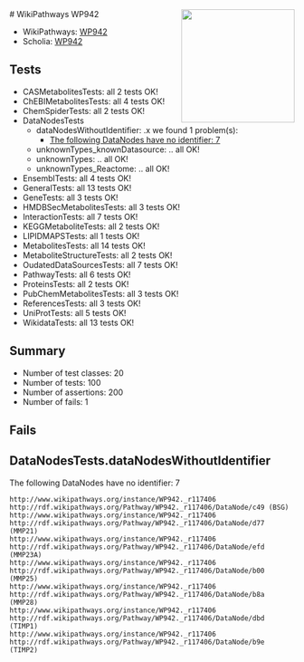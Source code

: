 <img style="float: right; width: 200px" src="https://upload.wikimedia.org/wikipedia/commons/thumb/8/83/Wplogo_with_text_500.png/640px-Wplogo_with_text_500.png" />
# WikiPathways WP942

* WikiPathways: [WP942](https://new.wikipathways.org/pathways/WP942)
* Scholia: [WP942](https://scholia.toolforge.org/wikipathways/WP942)
## Tests
* CASMetabolitesTests: all 2 tests OK!
* ChEBIMetabolitesTests: all 4 tests OK!
* ChemSpiderTests: all 2 tests OK!
* DataNodesTests
    * dataNodesWithoutIdentifier: .x we found 1 problem(s):
        * [The following DataNodes have no identifier: 7](#d2d32fa6)
    * unknownTypes_knownDatasource: .. all OK!
    * unknownTypes: .. all OK!
    * unknownTypes_Reactome: .. all OK!
* EnsemblTests: all 4 tests OK!
* GeneralTests: all 13 tests OK!
* GeneTests: all 3 tests OK!
* HMDBSecMetabolitesTests: all 3 tests OK!
* InteractionTests: all 7 tests OK!
* KEGGMetaboliteTests: all 2 tests OK!
* LIPIDMAPSTests: all 1 tests OK!
* MetabolitesTests: all 14 tests OK!
* MetaboliteStructureTests: all 2 tests OK!
* OudatedDataSourcesTests: all 7 tests OK!
* PathwayTests: all 6 tests OK!
* ProteinsTests: all 2 tests OK!
* PubChemMetabolitesTests: all 3 tests OK!
* ReferencesTests: all 3 tests OK!
* UniProtTests: all 5 tests OK!
* WikidataTests: all 13 tests OK!


## Summary

* Number of test classes: 20
* Number of tests: 100
* Number of assertions: 200
* Number of fails: 1

## Fails

<a name="d2d32fa6" />

## DataNodesTests.dataNodesWithoutIdentifier

The following DataNodes have no identifier: 7
```
http://www.wikipathways.org/instance/WP942._r117406 http://rdf.wikipathways.org/Pathway/WP942._r117406/DataNode/c49 (BSG)
http://www.wikipathways.org/instance/WP942._r117406 http://rdf.wikipathways.org/Pathway/WP942._r117406/DataNode/d77 (MMP21)
http://www.wikipathways.org/instance/WP942._r117406 http://rdf.wikipathways.org/Pathway/WP942._r117406/DataNode/efd (MMP23A)
http://www.wikipathways.org/instance/WP942._r117406 http://rdf.wikipathways.org/Pathway/WP942._r117406/DataNode/b00 (MMP25)
http://www.wikipathways.org/instance/WP942._r117406 http://rdf.wikipathways.org/Pathway/WP942._r117406/DataNode/b8a (MMP28)
http://www.wikipathways.org/instance/WP942._r117406 http://rdf.wikipathways.org/Pathway/WP942._r117406/DataNode/dbd (TIMP1)
http://www.wikipathways.org/instance/WP942._r117406 http://rdf.wikipathways.org/Pathway/WP942._r117406/DataNode/b9e (TIMP2)
```

